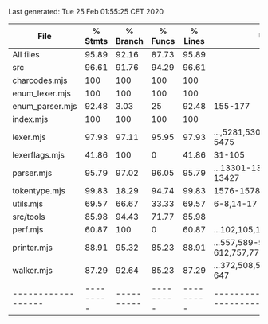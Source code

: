 Last generated: Tue 25 Feb 01:55:25 CET 2020

File              | % Stmts | % Branch | % Funcs | % Lines | Uncovered Line #s                      
------------------|---------|----------|---------|---------|----------------------------------------
All files         |   95.89 |    92.16 |   87.73 |   95.89 |                                        
 src              |   96.61 |    91.76 |   94.29 |   96.61 |                                        
  charcodes.mjs   |     100 |      100 |     100 |     100 |                                        
  enum_lexer.mjs  |     100 |      100 |     100 |     100 |                                        
  enum_parser.mjs |   92.48 |     3.03 |      25 |   92.48 | 155-177                                
  index.mjs       |     100 |      100 |     100 |     100 |                                        
  lexer.mjs       |   97.93 |    97.11 |   95.95 |   97.93 | ...,5281,5302-5309,5413-5417,5446-5475 
  lexerflags.mjs  |   41.86 |      100 |       0 |   41.86 | 31-105                                 
  parser.mjs      |   95.79 |    97.02 |   96.05 |   95.79 | ...13301-13401,13417,13418,13421-13427 
  tokentype.mjs   |   99.83 |    18.29 |   94.74 |   99.83 | 1576-1578,1762-1764                    
  utils.mjs       |   69.57 |    66.67 |   33.33 |   69.57 | 6-8,14-17                              
 src/tools        |   85.98 |    94.43 |   71.77 |   85.98 |                                        
  perf.mjs        |   60.87 |      100 |       0 |   60.87 | ...102,105,106,109,110,113,114,117,118 
  printer.mjs     |   88.91 |    95.32 |   85.23 |   88.91 | ...557,589-592,609-612,757,775,815,839 
  walker.mjs      |   87.29 |    92.64 |   85.23 |   87.29 | ...372,508,526,566,590,629,630,640-647 
------------------|---------|----------|---------|---------|----------------------------------------

